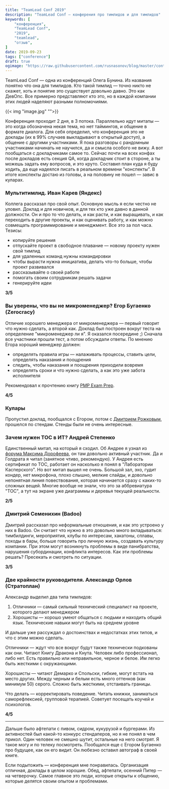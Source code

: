 ```yaml
---
title: "TeamLead Conf 2019"
description: "TeamLead Conf — конферения про тимлидов и для тимлидов"
keywords: [
    "конференция",
    "TeamLead Conf",
    "2019",
    "teamlead",
    "отзыв",
]
date: 2019-09-23
tags: ["conference"]
draft: true
ogimage: "https://raw.githubusercontent.com/rusnasonov/blog/master/content/teamlead-conf-2019/image.png"
---
```


TeamLead Conf — одна из конференций Олега Бунина. Из названия понятно что она для тимлидов. Кто такой тимлид — точно никто не скажет, хоть и понятие это существует довольно давно. Это как ДевОпс. Все примерно представляют кто это, но в каждой компании этих людей наделяют разными полномочиями.


<!--more-->

{{< img "image.jpg" "">}}


Конференция проходит 2 дня, в 3 потока. Параллельно идут митапы — это когда обозначена некая тема, но нет таймингов, и общение в формате диалога. Для себя определил, что конференция это не доклады (их в 99% случаев выкладывают в открытый доступ), а общение с другими участниками. Я пока разговоры с рандомным участниками начинать не научился, да и смысла особого не вижу. А вот пообщаться с докладчиками самое то. Сейчас почти на всех конфах после докладов есть секция QA, когда докладчик стоит в стороне, а ты можешь задать ему вопросов, и это круто. Составил план куда я буду ходить, да еще надеялся писать в реальном времени "конспекты". В итоге конспекты достаю из головы, а на половину не пошел — завис в куларах.

### Мультитимлид. Иван Карев (Яндекс)

Коллега рассказал про свой опыт. Основную мысль я если честно не уловил. Доклад и для новичков, и для тех кто уже давно в данной должности. Он и про то что делать, и как расти, и как выращивать, и как переходить в другие проекты, и как оценивать работу, и как можно совмещать программирование и менеджмент. Все это за пол часа. Тезисы:
* копируйте решения
* отпускайте проект в свободное плавание — новому проекту нужен свой тимлид
* для удаленных команд нужны командировки
* чтобы вырасти нужна инициатива, делать что-то больше, чтобы проект развивался
* рассказывайте о своей работе
* помогать своим сотрудникам решать задачи
* генерируйте идеи

**3/5**

### Вы уверены, что вы не микроменеджер? Егор Бугаенко (Zerocracy)

Отличие хорошего менеджера от микроменеджера — первый говорит что нужно сделать, а второй как. Доклад был построен вокруг теста на определение "микроменеджер ли я". Я оказался посередине ;) Сначала все участники прошли тест, а потом обсуждали ответы. По мнению Егора хороший менеджер должен:
* определять правила игры — налаживать процессы, ставить цели, определять наказания и поощрения
* следить, чтобы наказания и поощрения приходили вовремя
* определять сроки и что нужно сделать, а как это уже забота исполнителя

Рекомендовал к прочтению книгу [PMP Exam Prep](https://www.amazon.com/PMP-Exam-Prep-Eighth-Updated/dp/1932735658).

**4/5**

### Кулары

Пропустил доклад, пообщался с Егором, потом с [Дмитрием Рожковым](https://seniorsoftwarevlogger.com/), прошелся по стендам. Стенды были не очень интересные.

### Зачем нужен ТОС в ИТ? Андрей Степенко

Единственный митап, на который я сходил. Об Андрее я узнал из [форума Максима Дорофеева](https://forum.mnogosdelal.ru/), он там довольно активный участник. Да и Голдрата я читал (занятное чтиво, рекомендую). У Андрея есть сертификат по ТОС, работает он насколько я понял в "Лаборатории Касперского". Но вот митап вышел не очень. Большой зал, эхо, гудит кондер, нет микрофона, плохо слышно, мелкие слайды, и довольно непонятная линия повествования, которая начинается сразу с каких-то сложных вещей. Многие вообще не знали, что это за аббревиатура "ТОС", а тут на экране уже диаграммы и деревья текущей реальности.

**2/5**

###  Дмитрий Семенихин (Badoo)

Дмитрий рассказал про неформальные отношения, и как это устроено у них в Badoo. Он считает что нужно в это довольно много вкладываться: тимбилдинги, мероприятия, клубы по интересам, хакатоны, сплавы, походы в бары, больше говорить про личную жизнь, создавать культуру компании. При этом могут возникнуть проблемы в виде панибратства, нарушения субординации, конфликта интересов. Как эти проблемы решать? Пресекать и смотреть по ситуации.

**3/5**

### Две крайности руководителя. Александр Орлов (Стратоплан)

Александр выделил два типа тимлидов:
1. Отличники — самый сильный технический специалист на проекте, которого делают менеджером
2. Хорошисты — хорошо умеют общаться с людьми и находить общий язык. Технические навыки могут быть на среднем уровне

И дальше уже рассуждал о достоинствах и недостатках этих типов, и что с этим можно сделать.

Отличники — ждут что все вокруг будут также технически подкованы как они. Читают Книгу Дракона и Кнута. Человек либо профессионал, либо нет. Есть правильно или неправильное, черное и белое. Им легко быть жесткими с окружающими.

Хорошисты — читают Демарко и Спольски, гибкие, могут встать на место других. Между черным и белым есть много оттенков (как минимум 50) серого. Сложно быть жесткими, отстаивать границы.

Что делать — корректировать поведение. Читать книжки, заниматься саморефлексией, групповой терапией. Советует посещать коучей и психологов.

**4/5**

---

Дальше было афтепати с пивом, сидром, кукурузой и бургерами. Из активностей был какой-то конкурс стендаперов, но я не понял в чем прикол. Один человек не смешно шутит, остальные на него смотрят. Я такое могу и по телеку посмотреть. Пообщался еще с Егором Бугаенко про будущее, как он его видит. Он любезно оставил автограф в своей книге.

Если подытожить — конференция мне понравилась. Организация отличная, доклады в целом хорошие. Обед, афтепати, осенний Питер — на четверочку. Самое главное это люди, которые открыты к общению, которые делятся своим опытом и проблемами.
